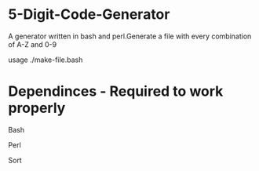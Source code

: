 # 5-Digit-Code-Generator
A generator written in bash and perl.Generate a file with every combination of  A-Z and 0-9

usage  ./make-file.bash

# Dependinces -  Required to work properly
Bash

Perl

Sort
